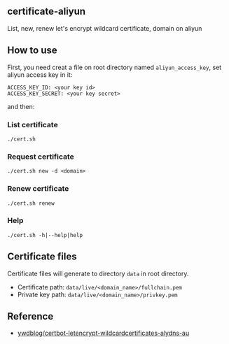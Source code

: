 ## certificate-aliyun
List, new, renew let's encrypt wildcard certificate, domain on aliyun

## How to use
First, you need creat a file on root directory named `aliyun_access_key`, set aliyun access key in it:

```
ACCESS_KEY_ID: <your key id>
ACCESS_KEY_SECRET: <your key secret>
```

and then:

### List certificate
`./cert.sh`

### Request certificate
`./cert.sh new -d <domain>`

### Renew certificate
`./cert.sh renew`

### Help
`./cert.sh -h|--help|help`

## Certificate files
Certificate files will generate to directory `data` in root directory.

* Certificate path: `data/live/<domain_name>/fullchain.pem`
* Private key path: `data/live/<domain_name>/privkey.pem`

## Reference
* [ywdblog/certbot-letencrypt-wildcardcertificates-alydns-au](https://github.com/ywdblog/certbot-letencrypt-wildcardcertificates-alydns-au)

